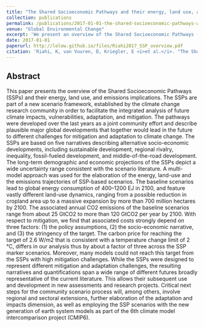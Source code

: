 ```yaml
---
title: "The Shared Socioeconomic Pathways and their energy, land use, and greenhouse gas emissions implications: An overview"
collection: publications
permalink: /publications/2017-01-01-the-shared-socioeconomic-pathways-and-their-energy-land-use-and-greenhouse-gas-emissions-implications-an-overview
venue: "Global Environmental Change"
excerpt: 'We present an overview of the Shared Socioeconomic Pathways (SSPs), which were developed as a community effort over the last years'
date: 2017-01-01
paperurl: http://lolow.github.io/files/Riahi2017_SSP_overview.pdf
citation: 'Riahi, K, van Vuuren, D, Kriegler, E <i>et al.</i>. "The Shared Socioeconomic Pathways and their energy, land use, and greenhouse gas emissions implications: An overview." <i>Global Environmental Change</i>. 42, 153-168, January 2017.'
---
```


## Abstract
This paper presents the overview of the Shared Socioeconomic Pathways (SSPs) and their energy, land use, and emissions implications. The SSPs are part of a new scenario framework, established by the climate change research community in order to facilitate the integrated analysis of future climate impacts, vulnerabilities, adaptation, and mitigation. The pathways were developed over the last years as a joint community effort and describe plausible major global developments that together would lead in the future to different challenges for mitigation and adaptation to climate change. The SSPs are based on five narratives describing alternative socio-economic developments, including sustainable development, regional rivalry, inequality, fossil-fueled development, and middle-of-the-road development. The long-term demographic and economic projections of the SSPs depict a wide uncertainty range consistent with the scenario literature. A multi-model approach was used for the elaboration of the energy, land-use and the emissions trajectories of SSP-based scenarios. The baseline scenarios lead to global energy consumption of 400–1200 EJ in 2100, and feature vastly different land-use dynamics, ranging from a possible reduction in cropland area up to a massive expansion by more than 700 million hectares by 2100. The associated annual CO2 emissions of the baseline scenarios range from about 25 GtCO2 to more than 120 GtCO2 per year by 2100. With respect to mitigation, we find that associated costs strongly depend on three factors: (1) the policy assumptions, (2) the socio-economic narrative, and (3) the stringency of the target. The carbon price for reaching the target of 2.6 W/m2 that is consistent with a temperature change limit of 2 °C, differs in our analysis thus by about a factor of three across the SSP marker scenarios. Moreover, many models could not reach this target from the SSPs with high mitigation challenges. While the SSPs were designed to represent different mitigation and adaptation challenges, the resulting narratives and quantifications span a wide range of different futures broadly representative of the current literature. This allows their subsequent use and development in new assessments and research projects. Critical next steps for the community scenario process will, among others, involve regional and sectoral extensions, further elaboration of the adaptation and impacts dimension, as well as employing the SSP scenarios with the new generation of earth system models as part of the 6th climate model intercomparison project (CMIP6).